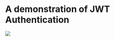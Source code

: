 # A demonstration of JWT Authentication 
<div>
    <a href="https://www.loom.com/share/3642ee506baf4294a9109044da7249ea">
      <img style="max-width:300px;" src="https://cdn.loom.com/sessions/thumbnails/3642ee506baf4294a9109044da7249ea-with-play.gif">
    </a>
</div>

